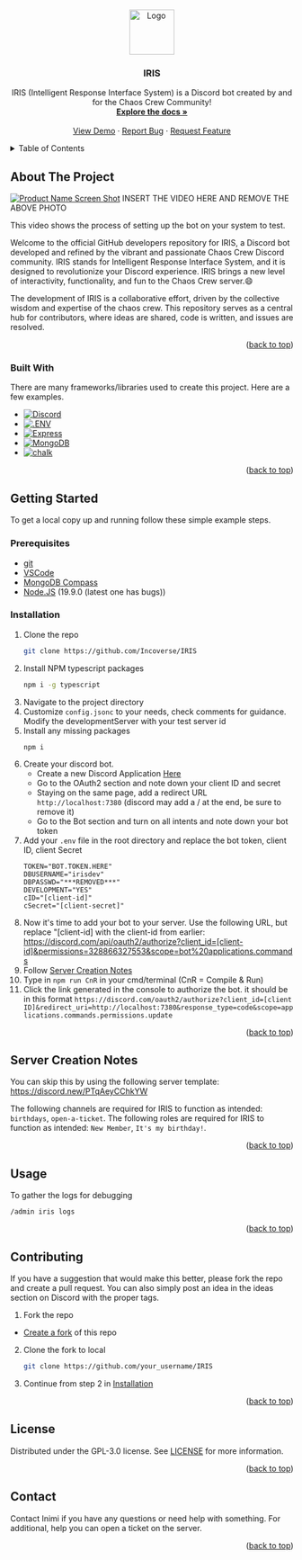 <a name="readme-top"></a>
<!--
*** This is the readme for the IRIS bot.
-->



<!-- PROJECT LOGO -->
<br />
<div align="center">
  <a href="https://github.com/Incoverse/IRIS">
    <img src="images/logo.png" alt="Logo" width="80" height="80">
  </a>

  <h3 align="center">IRIS</h3>

  <p align="center">
    IRIS (Intelligent Response Interface System) is a Discord bot created by and for the Chaos Crew Community!
    <br />
    <a href="https://github.com/Incoverse/IRIS"><strong>Explore the docs »</strong></a>
    <br />
    <br />
    <a href="#about-the-project">View Demo</a>
    ·
    <a href="https://github.com/Incoverse/IRIS/issues">Report Bug</a>
    ·
    <a href="https://github.com/Incoverse/IRIS/issues">Request Feature</a>
  </p>
</div>



<!-- TABLE OF CONTENTS -->
<details>
  <summary>Table of Contents</summary>
  <ol>
    <li>
      <a href="#about-the-project">About The Project</a>
      <ul>
        <li><a href="#built-with">Built With</a></li>
      </ul>
    </li>
    <li>
      <a href="#getting-started">Getting Started</a>
      <ul>
        <li><a href="#prerequisites">Prerequisites</a></li>
        <li><a href="#installation">Installation</a></li>
      </ul>
    </li>
    <li><a href="#server-creation-notes">Server Creation Notes</a></li>
    <li><a href="#usage">Usage</a></li>
    <li><a href="#contributing">Contributing</a></li>
    <li><a href="#license">License</a></li>
    <li><a href="#contact">Contact</a></li>
  </ol>
</details>



<!-- ABOUT THE PROJECT -->
## About The Project

[![Product Name Screen Shot][product-screenshot]](https://example.com)
INSERT THE VIDEO HERE AND REMOVE THE ABOVE PHOTO

This video shows the process of setting up the bot on your system to test.

Welcome to the official GitHub developers repository for IRIS, a Discord bot developed and refined by the vibrant and passionate Chaos Crew Discord community. IRIS stands for Intelligent Response Interface System, and it is designed to revolutionize your Discord experience. IRIS brings a new level of interactivity, functionality, and fun to the Chaos Crew server.:smile:

The development of IRIS is a collaborative effort, driven by the collective wisdom and expertise of the chaos crew. This repository serves as a central hub for contributors, where ideas are shared, code is written, and issues are resolved. 

<p align="right">(<a href="#readme-top">back to top</a>)</p>



### Built With

There are many frameworks/libraries used to create this project. Here are a few examples.

* [![Discord][Discord.js]][Discord-url]
* [![.ENV][dotenv]][dotenv-url]
* [![Express][express]][express-url]
* [![MongoDB][MongoDB]][MongoDB-url]
* [![chalk][chalk]][chalk-url]


<p align="right">(<a href="#readme-top">back to top</a>)</p>



<!-- GETTING STARTED -->
## Getting Started

To get a local copy up and running follow these simple example steps.

### Prerequisites

* [git](https://git-scm.com/book/en/v2/Getting-Started-Installing-Git)
* [VSCode](https://code.visualstudio.com/download)
* [MongoDB Compass](https://www.mongodb.com/try/download/compass)
* [Node.JS](https://nodejs.org/en) (19.9.0 (latest one has bugs)) 

### Installation

1. Clone the repo
   ```sh
   git clone https://github.com/Incoverse/IRIS
   ```
2. Install NPM typescript packages
   ```sh
   npm i -g typescript
   ```
3. Navigate to the project directory
4. Customize `config.jsonc` to your needs, check comments for guidance. Modify the developmentServer with your test server id
5. Install any missing packages
   ```
   npm i
   ```
6. Create your discord bot.
   * Create a new Discord Application [Here](https://discord.com/developers/applications)
   * Go to the OAuth2 section and note down your client ID and secret
   * Staying on the same page, add a redirect URL `http://localhost:7380` (discord may add a / at the end, be sure to remove it) 
   * Go to the Bot section and turn on all intents and note down your bot token
7. Add your `.env` file in the root directory and replace the bot token, client ID, client Secret
   ```
   TOKEN="BOT.TOKEN.HERE"
   DBUSERNAME="irisdev"
   DBPASSWD="***REMOVED***"
   DEVELOPMENT="YES"
   cID="[client-id]"
   cSecret="[client-secret]"
   ```   
9. Now it's time to add your bot to your server. Use the following URL, but replace "[client-id] with the client-id from earlier: https://discord.com/api/oauth2/authorize?client_id=[client-id]&permissions=328866327553&scope=bot%20applications.commands 
11. Follow <a href="#server-creation-notes">Server Creation Notes</a>
12. Type in `npm run CnR` in your cmd/terminal (CnR = Compile & Run)
13. Click the link generated in the console to authorize the bot. it should be in this format `https://discord.com/oauth2/authorize?client_id=[client ID]&redirect_uri=http://localhost:7380&response_type=code&scope=applications.commands.permissions.update`



<p align="right">(<a href="#readme-top">back to top</a>)</p>


<!-- Server Creation Notes -->
## Server Creation Notes

You can skip this by using the following server template: https://discord.new/PTqAeyCChkYW

The following channels are required for IRIS to function as intended: `birthdays`, `open-a-ticket`.
The following roles are required for IRIS to function as intended: `New Member`, `It's my birthday!`.

<p align="right">(<a href="#readme-top">back to top</a>)</p>



<!-- USAGE EXAMPLES -->
## Usage

To gather the logs for debugging 
   ```
   /admin iris logs
   ```

<p align="right">(<a href="#readme-top">back to top</a>)</p>



<!-- CONTRIBUTING -->
## Contributing

If you have a suggestion that would make this better, please fork the repo and create a pull request. You can also simply post an idea in the ideas section on Discord with the proper tags.

1. Fork the repo
  - [Create a fork](https://docs.github.com/en/get-started/quickstart/fork-a-repo) of this repo
2. Clone the fork to local
   ```sh
   git clone https://github.com/your_username/IRIS
   ```
3. Continue from step 2 in <a href="#installation">Installation</a>

<p align="right">(<a href="#readme-top">back to top</a>)</p>



<!-- LICENSE -->
## License

Distributed under the  GPL-3.0 license. See [LICENSE](https://github.com/Incoverse/IRIS/blob/main/LICENSE) for more information.

<p align="right">(<a href="#readme-top">back to top</a>)</p>



<!-- CONTACT -->
## Contact

Contact Inimi if you have any questions or need help with something. For additional, help you can open a ticket on the server.

<p align="right">(<a href="#readme-top">back to top</a>)</p>


<!-- MARKDOWN LINKS & IMAGES -->
<!-- https://www.markdownguide.org/basic-syntax/#reference-style-links -->
[product-screenshot]: https://i.imgur.com/0Lp1rhn.png
[Discord.js]: https://img.shields.io/badge/-DiscordJS-5865F2?logo=Discord&logoColor=white
[Discord-url]: https://discord.js.org/
[dotenv]: https://img.shields.io/badge/-.ENV-ECD53F?logo=.env&logoColor=white
[dotenv-url]: https://www.dotenv.org/
[express]: https://img.shields.io/badge/-Express-000000?logo=Express&logoColor=white
[express-url]: https://expressjs.com/
[MongoDB]: https://img.shields.io/badge/-MongoDB-47A248?logo=MongoDB&logoColor=white
[MongoDB-url]: https://www.mongodb.com/
[chalk]: https://img.shields.io/badge/-chalk-CB3837?logo=npm&logoColor=white
[chalk-url]: https://www.npmjs.com/package/chalk
